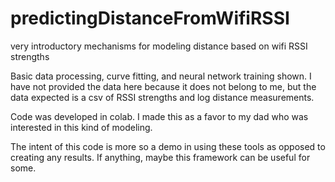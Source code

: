 # predictingDistanceFromWifiRSSI
very introductory mechanisms for modeling distance based on wifi RSSI strengths

Basic data processing, curve fitting, and neural network training shown. I have not provided the data here because it does not belong to me, but the data expected is a csv of RSSI strengths and log distance measurements. 

Code was developed in colab. I made this as a favor to my dad who was interested in this kind of modeling. 

The intent of this code is more so a demo in using these tools as opposed to creating any results. If anything, maybe this framework can be useful for some. 
